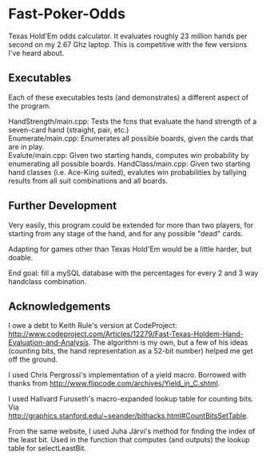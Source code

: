 Fast-Poker-Odds
===============

Texas Hold'Em odds calculator.  It evaluates roughly 23 million hands per second on my 2.67 Ghz laptop.  This is competitive with the few versions I've heard about.


Executables
-----------

Each of these executables tests (and demonstrates) a different aspect of the program.

HandStrength/main.cpp: Tests the fcns that evaluate the hand strength of a seven-card hand (straight, pair, etc.)  
Enumerate/main.cpp: Enumerates all possible boards, given the cards that are in play.  
Evalute/main.cpp: Given two starting hands, computes win probability by enumerating all possible boards.
HandClass/main.cpp: Given two starting hand classes (i.e. Ace-King suited), evalutes win probabilities by tallying results from all suit combinations and all boards.

Further Development
-------------------

Very easily, this program could be extended for more than two players, for starting from any stage of the hand, and for any possible "dead" cards.  

Adapting for games other than Texas Hold'Em would be a little harder, but doable.

End goal: fill a mySQL database with the percentages for every 2 and 3 way handclass combination. 

Acknowledgements
----------------

I owe a debt to Keith Rule's version at CodeProject: http://www.codeproject.com/Articles/12279/Fast-Texas-Holdem-Hand-Evaluation-and-Analysis.  The algorithm is my own, but a few of his ideas (counting bits, the hand representation as a 52-bit number) helped me get off the ground.

I used Chris Pergrossi's implementation of a yield macro.  Borrowed with thanks from http://www.flipcode.com/archives/Yield_in_C.shtml.

I used Hallvard Furuseth's macro-expanded lookup table for counting bits.  Via http://graphics.stanford.edu/~seander/bithacks.html#CountBitsSetTable.

From the same website, I used Juha Järvi's method for finding the index of the least bit.  Used in the function that computes (and outputs) the lookup table for selectLeastBit.




